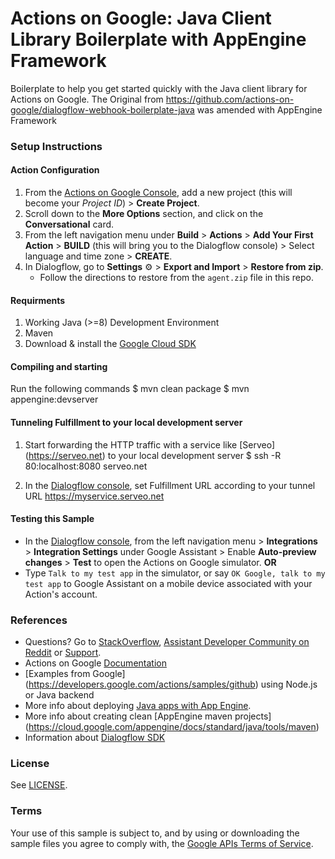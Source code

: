 # Actions on Google: Java Client Library Boilerplate with AppEngine Framework

Boilerplate to help you get started quickly with the Java client library for Actions on Google.
The Original from https://github.com/actions-on-google/dialogflow-webhook-boilerplate-java was amended with AppEngine Framework

### Setup Instructions

#### Action Configuration
1. From the [Actions on Google Console](https://console.actions.google.com/), add a new project (this will become your *Project ID*) > **Create Project**.
1. Scroll down to the **More Options** section, and click on the **Conversational** card.
1. From the left navigation menu under **Build** > **Actions** > **Add Your First Action** > **BUILD** (this will bring you to the Dialogflow console) > Select language and time zone > **CREATE**.
1. In Dialogflow, go to **Settings** ⚙ > **Export and Import** > **Restore from zip**.
    + Follow the directions to restore from the `agent.zip` file in this repo.

#### Requirments
1. Working Java (>=8) Development Environment
1. Maven
1. Download & install the [Google Cloud SDK](https://cloud.google.com/sdk/docs/)

#### Compiling and starting
Run the following commands
    $ mvn clean package
    $ mvn appengine:devserver

#### Tunneling Fulfillment to your local development server
1. Start forwarding the HTTP traffic with a service like [Serveo] (https://serveo.net) to your local development server
    $ ssh -R 80:localhost:8080 serveo.net

1. In the [Dialogflow console](https://console.dialogflow.com), set Fulfillment URL according to your tunnel URL
https://myservice.serveo.net

#### Testing this Sample
+ In the [Dialogflow console](https://console.dialogflow.com), from the left navigation menu > **Integrations** > **Integration Settings** under Google Assistant > Enable **Auto-preview changes** >  **Test** to open the Actions on Google simulator. **OR**
+ Type `Talk to my test app` in the simulator, or say `OK Google, talk to my test app` to Google Assistant on a mobile device associated with your Action's account.

### References
+ Questions? Go to [StackOverflow](https://stackoverflow.com/questions/tagged/actions-on-google), [Assistant Developer Community on Reddit](https://www.reddit.com/r/GoogleAssistantDev/) or [Support](https://developers.google.com/actions/support/).
+ Actions on Google [Documentation](https://developers.google.com/actions/extending-the-assistant)
+ [Examples from Google] (https://developers.google.com/actions/samples/github) using Node.js or Java backend
+ More info about deploying [Java apps with App Engine](https://cloud.google.com/appengine/docs/standard/java/quickstart).
+ More info about creating clean [AppEngine maven projects] (https://cloud.google.com/appengine/docs/standard/java/tools/maven)
+ Information about [Dialogflow SDK](https://dialogflow.com/docs/sdks)

### License
See [LICENSE](LICENSE).
 
### Terms
Your use of this sample is subject to, and by using or downloading the sample files you agree to comply with, the [Google APIs Terms of Service](https://developers.google.com/terms/).

